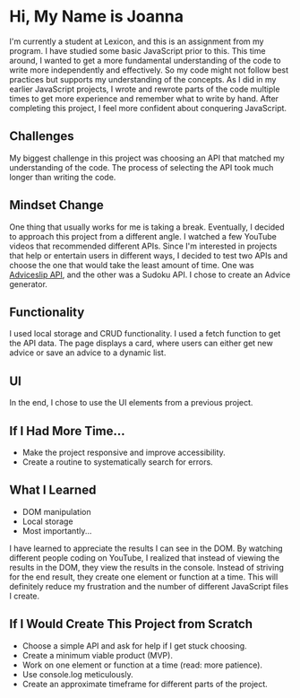 # Hi, My Name is Joanna

I'm currently a student at Lexicon, and this is an assignment from my program. I have studied some basic JavaScript prior to this. This time around, I wanted to get a more fundamental understanding of the code to write more independently and effectively. So my code might not follow best practices but supports my understanding of the concepts. As I did in my earlier JavaScript projects, I wrote and rewrote parts of the code multiple times to get more experience and remember what to write by hand. After completing this project, I feel more confident about conquering JavaScript.

## Challenges

My biggest challenge in this project was choosing an API that matched my understanding of the code. The process of selecting the API took much longer than writing the code.
 
## Mindset Change

One thing that usually works for me is taking a break. Eventually, I decided to approach this project from a different angle. I watched a few YouTube videos that recommended different APIs. Since I'm interested in projects that help or entertain users in different ways, I decided to test two APIs and choose the one that would take the least amount of time. One was [Adviceslip API](https://api.adviceslip.com), and the other was a Sudoku API. I chose to create an Advice generator.

## Functionality

I used local storage and CRUD functionality. I used a fetch function to get the API data. The page displays a card, where users can either get new advice or save an advice to a dynamic list.

## UI

In the end, I chose to use the UI elements from a previous project.

## If I Had More Time...

- Make the project responsive and improve accessibility.
- Create a routine to systematically search for errors.

## What I Learned

- DOM manipulation
- Local storage
- Most importantly...

I have learned to appreciate the results I can see in the DOM. By watching different people coding on YouTube, I realized that instead of viewing the results in the DOM, they view the results in the console. Instead of striving for the end result, they create one element or function at a time. This will definitely reduce my frustration and the number of different JavaScript files I create.

## If I Would Create This Project from Scratch

- Choose a simple API and ask for help if I get stuck choosing.
- Create a minimum viable product (MVP).
- Work on one element or function at a time (read: more patience).
- Use console.log meticulously.
- Create an approximate timeframe for different parts of the project.


